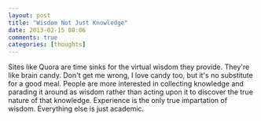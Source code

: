 ```yaml
---
layout: post
title: "Wisdom Not Just Knowledge"
date: 2013-02-15 08:06
comments: true
categories: [thoughts]
---
```

Sites like Quora are time sinks for the virtual wisdom they provide. They're like brain candy. Don't get me wrong, I
love candy too, but it's no substitute for a good meal. People are more interested in collecting knowledge and parading
it around as wisdom rather than acting upon it to discover the true nature of that knowledge. Experience is the only
true impartation of wisdom. Everything else is just academic.
